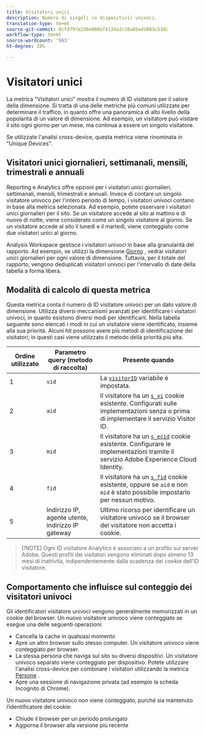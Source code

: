 ```yaml
---
title: Visitatori unici
description: Numero di singoli (o dispositivi) univoci.
translation-type: tm+mt
source-git-commit: 8cfd797e336e006bf4134a2c10a89ad1003c53dc
workflow-type: tm+mt
source-wordcount: '563'
ht-degree: 10%

---
```



# Visitatori unici

La metrica &quot;Visitatori unici&quot; mostra il numero di ID visitatore per il valore della dimensione. Si tratta di una delle metriche più comuni utilizzate per determinare il traffico, in quanto offre una panoramica di alto livello della popolarità di un valore di dimensione. Ad esempio, un visitatore può visitare il sito ogni giorno per un mese, ma continua a essere un singolo visitatore.

Se utilizzate l&#39;analisi [](../cda/cda-home.md)cross-device, questa metrica viene rinominata in &quot;Unique Devices&quot;.

## Visitatori unici giornalieri, settimanali, mensili, trimestrali e annuali

Reporting e  Analytics offre opzioni per i visitatori unici giornalieri, settimanali, mensili, trimestrali e annuali. Invece di contare un singolo visitatore univoco per l&#39;intero periodo di tempo, i visitatori univoci contano in base alla metrica selezionata. Ad esempio, potete osservare i visitatori unici giornalieri per il sito. Se un visitatore accede al sito al mattino e di nuovo di notte, viene considerato come un singolo visitatore al giorno. Se un visitatore accede al sito il lunedì e il martedì, viene conteggiato come due visitatori unici al giorno.

 Analysis Workspace gestisce i visitatori univoci in base alla granularità del rapporto. Ad esempio, se utilizzi la dimensione [Giorno](../dimensions/day.md) , vedrai visitatori unici giornalieri per ogni valore di dimensione. Tuttavia, per il totale del rapporto, vengono deduplicati visitatori univoci per l&#39;intervallo di date della tabella a forma libera.

## Modalità di calcolo di questa metrica

Questa metrica conta il numero di ID visitatore univoci per un dato valore di dimensione. Utilizza diversi meccanismi avanzati per identificare i visitatori univoci, in quanto esistono diversi modi per identificarli. Nella tabella seguente sono elencati i modi in cui un visitatore viene identificato, insieme alla sua priorità. Alcuni hit possono avere più metodi di identificazione dei visitatori; in questi casi viene utilizzato il metodo della priorità più alta.

| Ordine utilizzato | Parametro query (metodo di raccolta) | Presente quando |
| --- | --- | --- |
| 1 | `vid` | La [`visitorID`](/help/implement/vars/config-vars/visitorid.md) variabile è impostata. |
| 2 | `aid` | Il visitatore ha un [`s_vi`](https://docs.adobe.com/content/help/it-IT/core-services/interface/ec-cookies/cookies-analytics.html) cookie esistente. Configurati sulle implementazioni senza o prima di implementare il servizio Visitor ID. |
| 3 | `mid` | Il visitatore ha un [`s_ecid`](https://docs.adobe.com/content/help/it-IT/core-services/interface/ec-cookies/cookies-analytics.html) cookie esistente. Configurare le implementazioni tramite il servizio [](https://docs.adobe.com/content/help/it-IT/id-service/using/home.html)Adobe Experience Cloud Identity. |
| 4 | `fid` | Il visitatore ha un [`s_fid`](https://docs.adobe.com/content/help/it-IT/core-services/interface/ec-cookies/cookies-analytics.html) cookie esistente, oppure se `aid` e non `mid` è stato possibile impostarlo per nessun motivo. |
| 5 | Indirizzo IP, agente utente, indirizzo IP gateway | Ultimo ricorso per identificare un visitatore univoco se il browser del visitatore non accetta i cookie. |

>[!NOTE] Ogni ID visitatore Analytics  è associato a un profilo sui server Adobe. Questi profili dei visitatori vengono eliminati dopo almeno 13 mesi di inattività, indipendentemente dalla scadenza dei cookie dell’ID visitatore.

## Comportamento che influisce sul conteggio dei visitatori univoci

Gli identificatori visitatore univoci vengono generalmente memorizzati in un cookie del browser. Un nuovo visitatore univoco viene conteggiato se esegue una delle seguenti operazioni:

* Cancella la cache in qualsiasi momento
* Apre un altro browser sullo stesso computer. Un visitatore univoco viene conteggiato per browser.
* La stessa persona che naviga sul sito su diversi dispositivi. Un visitatore univoco separato viene conteggiato per dispositivo. Potete utilizzare l&#39;analisi [](../cda/cda-home.md) cross-device per combinare i visitatori utilizzando la metrica [Persone](people.md) .
* Apre una sessione di navigazione privata (ad esempio la scheda Incognito di Chrome).

Un nuovo visitatore univoco *non* viene conteggiato, purché sia mantenuto l’identificatore del cookie:

* Chiude il browser per un periodo prolungato
* Aggiorna il browser alla versione più recente
